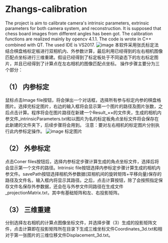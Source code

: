 # Zhangs-calibration
The project is aim to calibrate camera's intrinsic parameters, extrinsic parameters for both camera system, and reconstruction. It is supposed 
that chess board images from different angles has been got. 
The calibration functions are realized mainly by opencv 4.1.1. The code is wrote in C++ combined with QT. The used IDE is VS2017.
 ![image](https://github.com/liming467/Zhangs-calibration/blob/main/ui.png)
本软件采用张氏标定法结合棋盘格标定板进行双相机内、外参数计算，最后利用已经得到的左右相机图像匹配点坐标进行三维重建。假设已经得到了标定板处于不同姿态下的左右标定图片，并且已经得到了计算点在左右相机的图像匹配点坐标。
操作步骤主要分为三个部分：
## （1）	内参标定
鼠标点击Image file按钮，将会弹出一个对话框，选择所有参与标定内参的棋盘格图片。选择完标定图片，右边的输入框将会显示第一个图片的路径及图片张数，之后点击计算。程序将会在图片路径在新建一个Result_××的文件夹，生成的相机内参文件_intrinsicParameters.txt和以图片为名的标定板角点坐标文件将会保存在此新建的文件夹下，后续步骤将会用到。
注意：要对左右相机的标定图片分别执行此内参标定操作。
 ![image](https://github.com/liming467/Zhangs-calibration/blob/main/camera%20image.png)
 标定图片
## （2）	外参标定
点击Coner files按钮后，选择内参标定步骤计算生成的角点坐标文件，选择后将会显示第一个文件的路径。Intrinsic file按钮选择内参标定步骤计算生成的相机内参文件。savePath按钮选择相机外参数据(双相机间的旋转矩阵+平移向量)保存的路径及文件名，输入框内将显示其路径。之后，点击计算按钮，除了会按照指定保存文件名保存外参数据，还会在与外参文件同路径在生成文件_projectionMatrix.txt，其中有基础矩阵和左、右投影矩阵。
## （3）	三维重建
分别选择左右相机的计算点图像坐标文件，并选择步骤（3）生成的投影矩阵文件，点击计算即在投影矩阵所在目录下生成三维坐标文件Coordinates_3d.txt和相对于第一张图片的三维位移文件Displacement_3d.txt。

